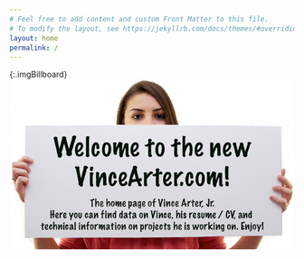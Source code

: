 ```yaml
---
# Feel free to add content and custom Front Matter to this file.
# To modify the layout, see https://jekyllrb.com/docs/themes/#overriding-theme-defaults
layout: home
permalink: /
---
```


{:.imgBillboard}
![Welcome Billboard](/assets/images/billboardwelcomemed.png "Welcome Billboard")
